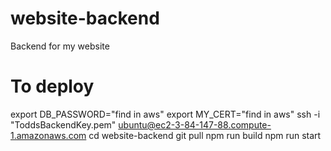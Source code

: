 # website-backend
Backend for my website

# To deploy
export DB_PASSWORD="find in aws"
export MY_CERT="find in aws"
ssh -i "ToddsBackendKey.pem" ubuntu@ec2-3-84-147-88.compute-1.amazonaws.com
cd website-backend
git pull
npm run build
npm run start